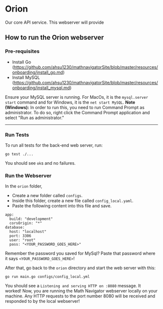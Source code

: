# Orion

Our core API service. This webserver will provide 

## How to run the Orion webserver

### Pre-requisites

- Install Go (https://github.com/ahsu1230/mathnavigatorSite/blob/master/resources/onboarding/install_go.md)
- Install MySQL (https://github.com/ahsu1230/mathnavigatorSite/blob/master/resources/onboarding/install_mysql.md)

Ensure your MySQL server is running. For MacOs, it is the `mysql.server start` command and for Windows, it is the `net start MySQL`. **Note (Windows):** In order to run this, you need to run Command Prompt as administrator. To do so, right click the Command Prompt application and select "Run as administrator."

------

### Run Tests

To run all tests for the back-end web server, run:
```
go test ./...
```
You should see `ok`s and no failures.

### Run the Webserver

In the `orion` folder,
 * Create a new folder called `configs`.
 * Inside this folder, create a new file called `config_local.yaml`.
 * Paste the following content into this file and save.
```
app:
  build: "development"
  corsOrigin: "*"
database:
  host: "localhost"
  port: 3306
  user: "root"
  pass: "<YOUR_PASSWORD_GOES_HERE>"
```
Remember the password you saved for MySql? Paste that password where it says `<YOUR_PASSWORD_GOES_HERE>`!

After that, go back to the `orion` directory and start the web server with this:
```
go run main.go configs/config_local.yml
```
You should see a `Listening and serving HTTP on :8080` message. It worked! Now, you are running the Math Navigator webserver locally on your machine. Any HTTP requests to the port number 8080 will be received and responded to by the local webserver!
